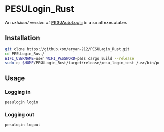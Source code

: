 # PESULogin_Rust

An _oxidised_ version of [PESUAutoLogin](https://github.com/aryan-212/PESU_AutoLogin) in a small executable.

## Installation

```bash
git clone https://github.com/aryan-212/PESULogin_Rust.git
cd PESULogin_Rust/
WIFI_USERNAME=user WIFI_PASSWORD=pass cargo build --release
sudo cp $HOME/PESULogin_Rust/target/release/pesu_login_test /usr/bin/pesulogin
```

## Usage

### Logging in

```bash
pesulogin login
```

### Logging out

```bash
pesulogin logout
```
